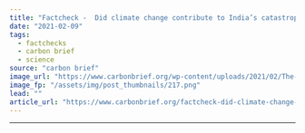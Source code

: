 ```yaml
---
title: "Factcheck -  Did climate change contribute to India’s catastrophic ‘glacial flood’?"
date: "2021-02-09"
tags: 
  - factchecks
  - carbon brief
  - science
source: "carbon brief"
image_url: "https://www.carbonbrief.org/wp-content/uploads/2021/02/The-Nandi-Devi-mountain-in-Uttarakhand-is-the-source-of-the-Rishi-river-which-flooded-this-week-107x71.png"
image_fp: "/assets/img/post_thumbnails/217.png"
lead: ""
article_url: "https://www.carbonbrief.org/factcheck-did-climate-change-contribute-to-indias-catastrophic-glacial-flood"
---
```


---
